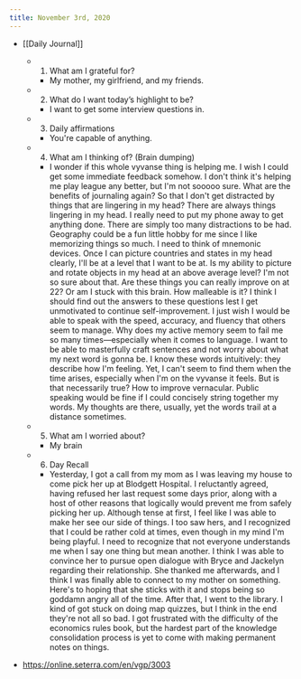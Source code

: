 ```yaml
---
title: November 3rd, 2020
---
```


- [[Daily Journal]]
	 - 1. What am I grateful for?
		 - My mother, my girlfriend, and my friends.

	 - 2. What do I want today’s highlight to be?
		 - I want to get some interview questions in. 

	 - 3. Daily affirmations
		 - You're capable of anything.

	 - 4. What am I thinking of? (Brain dumping)
		 - I wonder if this whole vyvanse thing is helping me. I wish I could get some immediate feedback somehow. I don't think it's helping me play league any better, but I'm not sooooo sure. What are the benefits of journaling again? So that I don't get distracted by things that are lingering in my head? There are always things lingering in my head. I really need to put my phone away to get anything done. There are simply too many distractions to be had. Geography could be a fun little hobby for me since I like memorizing things so much. I need to think of mnemonic devices. Once I can picture countries and states in my head clearly, I'll be at a level that I want to be at. Is my ability to picture and rotate objects in my head at an above average level? I'm not so sure about that. Are these things you can really improve on at 22? Or am I stuck with this brain. How malleable is it? I think I should find out the answers to these questions lest I get unmotivated to continue self-improvement. I just wish I would be able to speak with the speed, accuracy, and fluency that others seem to manage. Why does my active memory seem to fail me so many times—especially when it comes to language. I want to be able to masterfully craft sentences and not worry about what my next word is gonna be. I know these words intuitively: they describe how I'm feeling. Yet, I can't seem to find them when the time arises, especially when I'm on the vyvanse it feels. But is that necessarily true? How to improve vernacular. Public speaking would be fine if I could concisely string together my words. My thoughts are there, usually, yet the words trail at a distance sometimes. 

	 - 5. What am I worried about?
		 - My brain

	 - 6. Day Recall
		 - Yesterday, I got a call from my mom as I was leaving my house to come pick her up at Blodgett Hospital. I reluctantly agreed, having refused her last request some days prior, along with a host of other reasons that logically would prevent me from safely picking her up. Although tense at first, I feel like I was able to make her see our side of things. I too saw hers, and I recognized that I could be rather cold at times, even though in my mind I'm being playful. I need to recognize that not everyone understands me when I say one thing but mean another. I think I was able to convince her to pursue open dialogue with Bryce and Jackelyn regarding their relationship. She thanked me afterwards, and I think I was finally able to connect to my mother on something. Here's to hoping that she sticks with it and stops being so goddamn angry all of the time. After that, I went to the library. I kind of got stuck on doing map quizzes, but I think in the end they're not all so bad. I got frustrated with the difficulty of the economics rules book, but the hardest part of the knowledge consolidation process is yet to come with making permanent notes on things. 

- https://online.seterra.com/en/vgp/3003 
